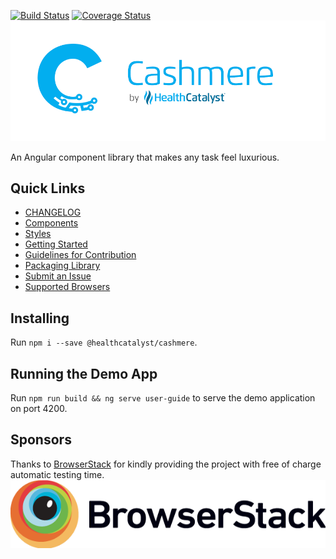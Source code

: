 [![Build Status](https://travis-ci.org/HealthCatalyst/Fabric.Cashmere.svg?branch=master)](https://travis-ci.org/HealthCatalyst/Fabric.Cashmere)
[![Coverage Status](https://coveralls.io/repos/github/HealthCatalyst/Fabric.Cashmere/badge.svg?branch=master)](https://coveralls.io/github/HealthCatalyst/Fabric.Cashmere?branch=master)
![Cashmere Banner](https://raw.githubusercontent.com/HealthCatalyst/Fabric.Cashmere/master/CashmereBanner.png)

An Angular component library that makes any task feel luxurious.

## Quick Links

-   [CHANGELOG](https://github.com/HealthCatalyst/Fabric.Cashmere/blob/master/CHANGELOG.md)
-   [Components](http://cashmere.healthcatalyst.net/components)
-   [Styles](http://cashmere.healthcatalyst.net/styles)
-   [Getting Started](http://cashmere.healthcatalyst.net/guides/getting-started)
-   [Guidelines for Contribution](http://cashmere.healthcatalyst.net/guides/contribution-guide)
-   [Packaging Library](http://cashmere.healthcatalyst.net/guides/packaging-library)
-   [Submit an Issue](http://cashmere.healthcatalyst.net/guides/submit-an-issue)
-   [Supported Browsers](http://cashmere.healthcatalyst.net/guides/supported-browsers)

## Installing

Run `npm i --save @healthcatalyst/cashmere`.

## Running the Demo App

Run `npm run build && ng serve user-guide` to serve the demo application on port 4200.

## Sponsors

Thanks to [BrowserStack](http://www.browserstack.com) for kindly providing the project with free of charge automatic testing time.
![BrowserStack](https://raw.githubusercontent.com/HealthCatalyst/Fabric.Cashmere/master/Browserstack-logo@2x.png)